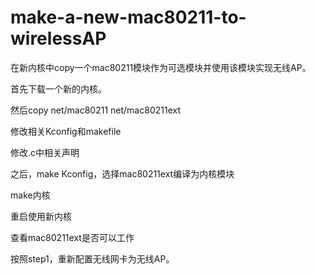 make-a-new-mac80211-to-wirelessAP
=================================

在新内核中copy一个mac80211模块作为可选模块并使用该模块实现无线AP。

首先下载一个新的内核。

然后copy net/mac80211 net/mac80211ext

修改相关Kconfig和makefile

修改.c中相关声明

之后，make Kconfig，选择mac80211ext编译为内核模块

make内核

重启使用新内核

查看mac80211ext是否可以工作

按照step1，重新配置无线网卡为无线AP。
